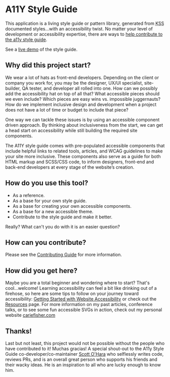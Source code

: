 <div><h1>A11Y Style Guide</h1><p>This application is a living style guide or pattern library, generated from <abbr title="Knyle Style Sheets">KSS</abbr> documented styles...with an accessibility twist. No matter your level of development or accessibility expertise, there are ways to <a href="https://github.com/cehfisher/a11y-style-guide" target="_blank">help contribute<span class="visuallyhidden"> to the a11y style guide</span></a>.</p><p>See a <a href="http://a11y-style-guide.com/style-guide" target="_blank" aria-label="Accessibility style guide demo">live demo</a> of the style guide.</p></div>

<div class="break"></div>
<div><h2>Why did this project start?</h2>

<p>We wear a lot of hats as front-end developers. Depending on the client or company you work for, you may be the designer, UX/UI specialist, site-builder, QA tester, and developer all rolled into one. How can we possibly add the accessibility hat on top of all that? What accessible pieces should we even include? Which pieces are easy wins vs. impossible juggernauts? How do we implement inclusive design and development when a project does not have a lot of time or budget to include that piece?</p>

<p>One way we can tackle these issues is by using an accessible component driven approach. By thinking about inclusiveness from the start, we can get a head start on accessibility while still building the required site components.</p>

<p>The A11Y style guide comes with pre-populated accessible components that include helpful links to related tools, articles, and WCAG guidelines to make your site more inclusive. These components also serve as a guide for both HTML markup and SCSS/CSS code, to inform designers, front-end and back-end developers at every stage of the website’s creation.</p></div>

<div class="break"></div>
<div><h2>How do you use this tool?</h2>
<ul>
<li>As a reference.</li>
<li>As a base for your own style guide.</li>
<li>As a base for creating your own accessible components.</li>
<li>As a base for a new accessible theme.</li>
<li>Contribute to the style guide and make it better.</li>
</ul>
<p>Really? What can't you do with it is an easier question?</p></div>

<div class="break"></div>
<div><h2>How can you contribute?</h2>
<p>Please see the <a href="https://github.com/cehfisher/a11y-style-guide/blob/master/CONTRIBUTING.md" target="_blank">Contributing Guide</a> for more information.</p>
</div>

<div class="break"></div>
<div><h2>How did you get here?</h2>
<p>Maybe you are a total beginner and wondering where to start? That's cool...welcome! Learning accessibility can feel a bit like drinking out of a firehose, so here are some tips to follow on your journey toward accessibility: <a href="https://cariefisher.com/a11y-start" target="_blank" aria-label="Getting Started with Website Accessibility article">Getting Started with Website Accessibility</a> or check out the <a href="http://a11y-style-guide.com/style-guide/section-resources.html" target="_blank">Resources</a> page. For more information on my past articles, conference talks, or to see some fun accessible SVGs in action, check out my personal website <a href="https://cariefisher.com" target="_blank">cariefisher.com</a></p>

<div class="break"></div>
<div><h2>Thanks!</h2>
<p>Last but not least, this project would not be possible without the people who have contributed to it! Muchas gracias! A special shout-out to the A11y Style Guide co-developer/co-maintainer <a href ="https://github.com/scottaohara/" target="_blank">Scott O'Hara</a> who selflessly writes code, reviews PRs, and is an overall great person who supports his friends and their wacky ideas. He is an inspiration to all who are lucky enough to know him.</p>  
</div>
